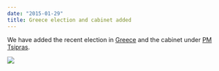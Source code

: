 ```yaml
---
date: "2015-01-29"
title: Greece election and cabinet added
---
```


We have added the recent election in [Greece](http://www.parlgov.org/explore/grc/election/2015-01-25/)  and the cabinet under [PM Tsipras](http://www.parlgov.org/explore/grc/cabinet/2015-01-27/).

![](/images/parliament-sweden.jpg)
